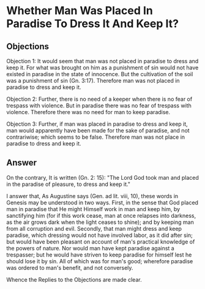 # Whether Man Was Placed In Paradise To Dress It And Keep It?

## Objections

Objection 1: It would seem that man was not placed in paradise to dress and keep it. For what was brought on him as a punishment of sin would not have existed in paradise in the state of innocence. But the cultivation of the soil was a punishment of sin (Gn. 3:17). Therefore man was not placed in paradise to dress and keep it.

Objection 2: Further, there is no need of a keeper when there is no fear of trespass with violence. But in paradise there was no fear of trespass with violence. Therefore there was no need for man to keep paradise.

Objection 3: Further, if man was placed in paradise to dress and keep it, man would apparently have been made for the sake of paradise, and not contrariwise; which seems to be false. Therefore man was not place in paradise to dress and keep it.

## Answer

On the contrary, It is written (Gn. 2: 15): "The Lord God took man and placed in the paradise of pleasure, to dress and keep it."

I answer that, As Augustine says (Gen. ad lit. viii, 10), these words in Genesis may be understood in two ways. First, in the sense that God placed man in paradise that He might Himself work in man and keep him, by sanctifying him (for if this work cease, man at once relapses into darkness, as the air grows dark when the light ceases to shine); and by keeping man from all corruption and evil. Secondly, that man might dress and keep paradise, which dressing would not have involved labor, as it did after sin; but would have been pleasant on account of man's practical knowledge of the powers of nature. Nor would man have kept paradise against a trespasser; but he would have striven to keep paradise for himself lest he should lose it by sin. All of which was for man's good; wherefore paradise was ordered to man's benefit, and not conversely.

Whence the Replies to the Objections are made clear.